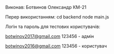 Виконав:
Ботвинов Олександр КМ-21

Перер використанням:
  cd backend
  node main.js


Логін та пароль для тестових користувачів:

botwinov2017@gmail.com   123456     - адмін

botwinov2016@gmail.com   123456     - користувач
